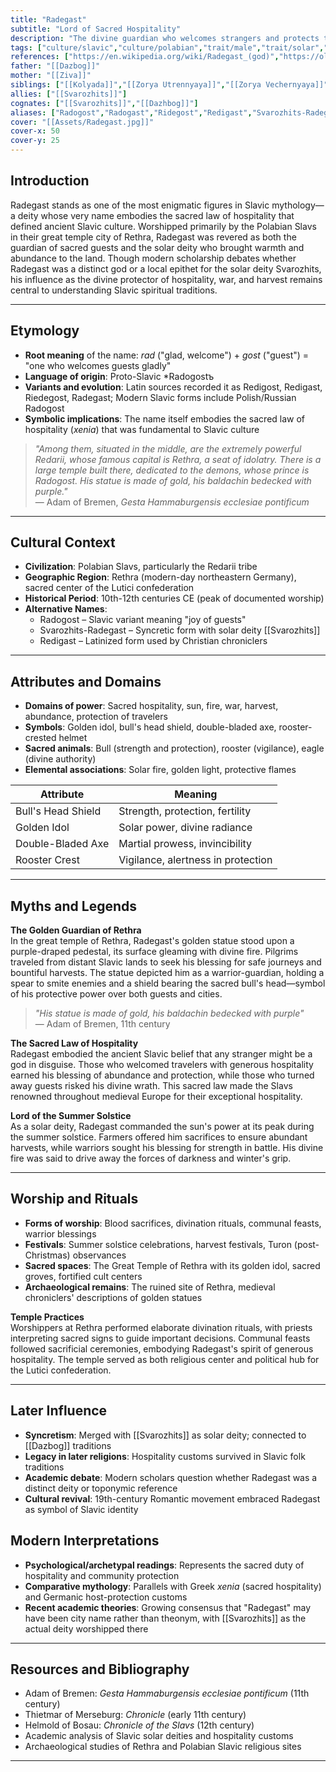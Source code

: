 ```yaml
---
title: "Radegast"
subtitle: "Lord of Sacred Hospitality"
description: "The divine guardian who welcomes strangers and protects the bonds of sacred hospitality among the Slavic peoples"
tags: ["culture/slavic","culture/polabian","trait/male","trait/solar","trait/hospitality","trait/war","trait/harvest","trait/fire","trait/protection","domain/sun","domain/abundance","domain/guests","historical/medieval"]
references: ["https://en.wikipedia.org/wiki/Radegast_(god)","https://oldworldgods.com/slavic/radegast-god/","https://www.mifologia.com/pantheons/slavic-pantheon-2/radegast/","https://www.mifologia.com/pantheon/slavic-pantheon/radegast-slavic-god/","https://cogniarchae.com/2021/02/20/radegast-and-simargl-two-slavic-gods-that-never-existed/"]
father: "[[Dazbog]]"
mother: "[[Ziva]]"
siblings: ["[[Kolyada]]","[[Zorya Utrennyaya]]","[[Zorya Vechernyaya]]"]
allies: ["[[Svarozhits]]"]
cognates: ["[[Svarozhits]]","[[Dazhbog]]"]
aliases: ["Radogost","Radogast","Ridegost","Redigast","Svarozhits-Radegast"]
cover: "[[Assets/Radegast.jpg]]"
cover-x: 50
cover-y: 25
---
```

##  Introduction
Radegast stands as one of the most enigmatic figures in Slavic mythology—a deity whose very name embodies the sacred law of hospitality that defined ancient Slavic culture. Worshipped primarily by the Polabian Slavs in their great temple city of Rethra, Radegast was revered as both the guardian of sacred guests and the solar deity who brought warmth and abundance to the land. Though modern scholarship debates whether Radegast was a distinct god or a local epithet for the solar deity Svarozhits, his influence as the divine protector of hospitality, war, and harvest remains central to understanding Slavic spiritual traditions.

---

## Etymology

- **Root meaning** of the name: *rad* ("glad, welcome") + *gost* ("guest") = "one who welcomes guests gladly"
- **Language of origin**: Proto-Slavic *Radogostъ
- **Variants and evolution**: Latin sources recorded it as Redigost, Redigast, Riedegost, Radegast; Modern Slavic forms include Polish/Russian Radogost
- **Symbolic implications**: The name itself embodies the sacred law of hospitality (*xenia*) that was fundamental to Slavic culture

> _"Among them, situated in the middle, are the extremely powerful Redarii, whose famous capital is Rethra, a seat of idolatry. There is a large temple built there, dedicated to the demons, whose prince is Radogost. His statue is made of gold, his baldachin bedecked with purple."_  
> — Adam of Bremen, *Gesta Hammaburgensis ecclesiae pontificum*

---

##  Cultural Context

- **Civilization**: Polabian Slavs, particularly the Redarii tribe
- **Geographic Region**: Rethra (modern-day northeastern Germany), sacred center of the Lutici confederation
- **Historical Period**: 10th-12th centuries CE (peak of documented worship)
- **Alternative Names**:
  - Radogost – Slavic variant meaning "joy of guests"
  - Svarozhits-Radegast – Syncretic form with solar deity [[Svarozhits]]
  - Redigast – Latinized form used by Christian chroniclers

---

## Attributes and Domains

- **Domains of power**: Sacred hospitality, sun, fire, war, harvest, abundance, protection of travelers
- **Symbols**: Golden idol, bull's head shield, double-bladed axe, rooster-crested helmet
- **Sacred animals**: Bull (strength and protection), rooster (vigilance), eagle (divine authority)
- **Elemental associations**: Solar fire, golden light, protective flames

| Attribute       | Meaning                        |
|----------------|---------------------------------|
| Bull's Head Shield | Strength, protection, fertility   |
| Golden Idol     | Solar power, divine radiance   |
| Double-Bladed Axe | Martial prowess, invincibility |
| Rooster Crest   | Vigilance, alertness in protection |

---

## Myths and Legends

**The Golden Guardian of Rethra**  
In the great temple of Rethra, Radegast's golden statue stood upon a purple-draped pedestal, its surface gleaming with divine fire. Pilgrims traveled from distant Slavic lands to seek his blessing for safe journeys and bountiful harvests. The statue depicted him as a warrior-guardian, holding a spear to smite enemies and a shield bearing the sacred bull's head—symbol of his protective power over both guests and cities.

> _"His statue is made of gold, his baldachin bedecked with purple"_  
> — Adam of Bremen, 11th century

**The Sacred Law of Hospitality**  
Radegast embodied the ancient Slavic belief that any stranger might be a god in disguise. Those who welcomed travelers with generous hospitality earned his blessing of abundance and protection, while those who turned away guests risked his divine wrath. This sacred law made the Slavs renowned throughout medieval Europe for their exceptional hospitality.

**Lord of the Summer Solstice**  
As a solar deity, Radegast commanded the sun's power at its peak during the summer solstice. Farmers offered him sacrifices to ensure abundant harvests, while warriors sought his blessing for strength in battle. His divine fire was said to drive away the forces of darkness and winter's grip.

---

## Worship and Rituals

- **Forms of worship**: Blood sacrifices, divination rituals, communal feasts, warrior blessings
- **Festivals**: Summer solstice celebrations, harvest festivals, Turon (post-Christmas) observances
- **Sacred spaces**: The Great Temple of Rethra with its golden idol, sacred groves, fortified cult centers
- **Archaeological remains**: The ruined site of Rethra, medieval chroniclers' descriptions of golden statues

**Temple Practices**  
Worshippers at Rethra performed elaborate divination rituals, with priests interpreting sacred signs to guide important decisions. Communal feasts followed sacrificial ceremonies, embodying Radegast's spirit of generous hospitality. The temple served as both religious center and political hub for the Lutici confederation.

---

## Later Influence

- **Syncretism**: Merged with [[Svarozhits]] as solar deity; connected to [[Dazbog]] traditions
- **Legacy in later religions**: Hospitality customs survived in Slavic folk traditions
- **Academic debate**: Modern scholars question whether Radegast was a distinct deity or toponymic reference
- **Cultural revival**: 19th-century Romantic movement embraced Radegast as symbol of Slavic identity

## Modern Interpretations

- **Psychological/archetypal readings**: Represents the sacred duty of hospitality and community protection
- **Comparative mythology**: Parallels with Greek *xenia* (sacred hospitality) and Germanic host-protection customs
- **Recent academic theories**: Growing consensus that "Radegast" may have been city name rather than theonym, with [[Svarozhits]] as the actual deity worshipped there

---

## Resources and Bibliography

- Adam of Bremen: *Gesta Hammaburgensis ecclesiae pontificum* (11th century)
- Thietmar of Merseburg: *Chronicle* (early 11th century)
- Helmold of Bosau: *Chronicle of the Slavs* (12th century)
- Academic analysis of Slavic solar deities and hospitality customs
- Archaeological studies of Rethra and Polabian Slavic religious sites

---